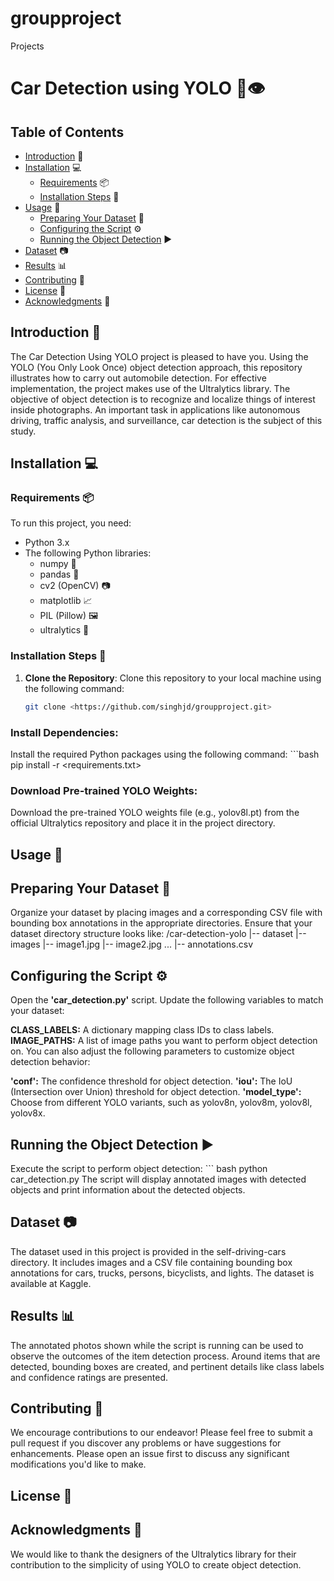 # groupproject
Projects
# Car Detection using YOLO 🚗👁️

## Table of Contents
- [Introduction](#introduction) 📝
- [Installation](#installation) 💻
  - [Requirements](#requirements) 📦
  - [Installation Steps](#installation-steps) 🚀
- [Usage](#usage) 🚗
  - [Preparing Your Dataset](#preparing-your-dataset) 📂
  - [Configuring the Script](#configuring-the-script) ⚙️
  - [Running the Object Detection](#running-the-object-detection) ▶️
- [Dataset](#dataset) 📷
- [Results](#results) 📊
- [Contributing](#contributing) 🤝
- [License](#license) 📜
- [Acknowledgments](#acknowledgments) 🙏

  
## Introduction 📝
The Car Detection Using YOLO project is pleased to have you. Using the YOLO (You Only Look Once) object detection approach, this repository illustrates how to carry out automobile detection. For effective implementation, the project makes use of the Ultralytics library. The objective of object detection is to recognize and localize things of interest inside photographs. An important task in applications like autonomous driving, traffic analysis, and surveillance, car detection is the subject of this study.

## Installation 💻
### Requirements 📦
To run this project, you need:
- Python 3.x
- The following Python libraries:
  - numpy 🧮
  - pandas 🐼
  - cv2 (OpenCV) 📷
  - matplotlib 📈
  - PIL (Pillow) 🖼️
  - ultralytics 🚀
 
  
### Installation Steps 🚀
1. **Clone the Repository**: Clone this repository to your local machine using the following command:
   ```bash
   git clone <https://github.com/singhjd/groupproject.git>

### Install Dependencies:
   Install the required Python packages using the following command:
    ```bash
    pip install -r <requirements.txt>

### Download Pre-trained YOLO Weights:
Download the pre-trained YOLO weights file (e.g., yolov8l.pt) from the official Ultralytics repository and place it in the project directory.

## Usage 🚗
## Preparing Your Dataset 📂
Organize your dataset by placing images and a corresponding CSV file with bounding box annotations in the appropriate directories.
Ensure that your dataset directory structure looks like:
/car-detection-yolo
|-- dataset
   |-- images
      |-- image1.jpg
      |-- image2.jpg
      ...
   |-- annotations.csv

## Configuring the Script ⚙️
Open the **'car_detection.py'** script. Update the following variables to match your dataset:

**CLASS_LABELS:** A dictionary mapping class IDs to class labels.
**IMAGE_PATHS:** A list of image paths you want to perform object detection on.
You can also adjust the following parameters to customize object detection behavior:

**'conf':** The confidence threshold for object detection.
**'iou':** The IoU (Intersection over Union) threshold for object detection.
**'model_type':** Choose from different YOLO variants, such as yolov8n, yolov8m, yolov8l, yolov8x.

## Running the Object Detection ▶️
Execute the script to perform object detection:
    ``` bash
   python car_detection.py
The script will display annotated images with detected objects and print information about the detected objects.

## Dataset 📷
The dataset used in this project is provided in the self-driving-cars directory. It includes images and a CSV file containing bounding box annotations for cars, trucks, persons, bicyclists, and lights. The dataset is available at Kaggle.

## Results 📊
The annotated photos shown while the script is running can be used to observe the outcomes of the item detection process. Around items that are detected, bounding boxes are created, and pertinent details like class labels and confidence ratings are presented.

## Contributing 🤝
We encourage contributions to our endeavor! Please feel free to submit a pull request if you discover any problems or have suggestions for enhancements. Please open an issue first to discuss any significant modifications you'd like to make.

## License 📜

## Acknowledgments 🙏
We would like to thank the designers of the Ultralytics library for their contribution to the simplicity of using YOLO to create object detection.

